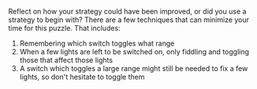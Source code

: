 Reflect on how your strategy could have been improved, or did you use a strategy
to begin with? There are a few techniques that can minimize your time for this
puzzle. That includes:

1. Remembering which switch toggles what range
2. When a few lights are left to be switched on, only fiddling and toggling
   those that affect those lights
3. A switch which toggles a large range might still be needed to fix a few
   lights, so don't hesitate to toggle them
